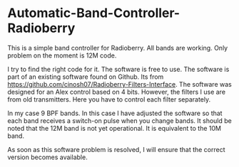 # Automatic-Band-Controller-Radioberry
This is a simple band controller for Radioberry. 
All bands are working. Only problem on the moment is 12M code. 

I try to find the right code for it. 
The software is free to use. The software is part of an existing software found on Github. Its from https://github.com/cinosh07/Radioberry-Filters-Interface. The software was designed for an Alex control based on 4 bits. However, the filters I use are from old transmitters. Here you have to control each filter separately. 

In my case 9 BPF bands. In this case I have adjusted the software so that each band receives a switch-on pulse when you change bands. It should be noted that the 12M band is not yet operational. It is equivalent to the 10M band. 

As soon as this software problem is resolved, I will ensure that the correct version becomes available.
